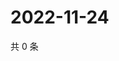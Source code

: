 # 2022-11-24

共 0 条

<!-- BEGIN WEIBO -->
<!-- 最后更新时间 Thu Nov 24 2022 04:00:43 GMT+0800 (China Standard Time) -->

<!-- END WEIBO -->
